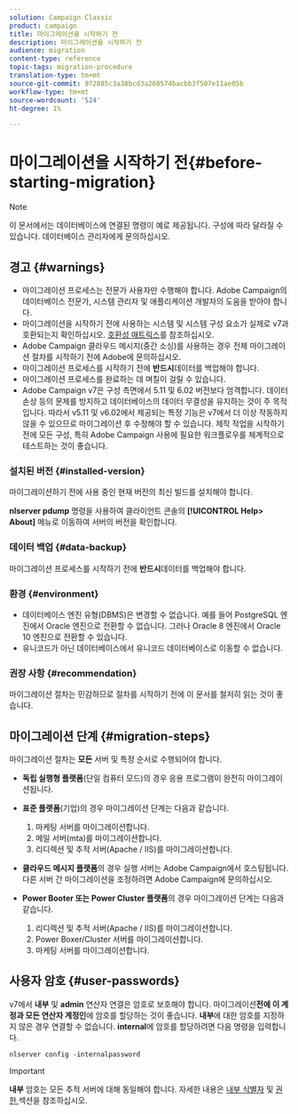 ```yaml
---
solution: Campaign Classic
product: campaign
title: 마이그레이션을 시작하기 전
description: 마이그레이션을 시작하기 전
audience: migration
content-type: reference
topic-tags: migration-procedure
translation-type: tm+mt
source-git-commit: 972885c3a38bcd3a260574bacbb3f507e11ae05b
workflow-type: tm+mt
source-wordcount: '524'
ht-degree: 1%

---
```



# 마이그레이션을 시작하기 전{#before-starting-migration}

>[!NOTE]
>
>이 문서에서는 데이터베이스에 연결된 명령이 예로 제공됩니다. 구성에 따라 달라질 수 있습니다. 데이터베이스 관리자에게 문의하십시오.

## 경고 {#warnings}

* 마이그레이션 프로세스는 전문가 사용자만 수행해야 합니다. Adobe Campaign의 데이터베이스 전문가, 시스템 관리자 및 애플리케이션 개발자의 도움을 받아야 합니다.
* 마이그레이션을 시작하기 전에 사용하는 시스템 및 시스템 구성 요소가 실제로 v7과 호환되는지 확인하십시오. [호환성 매트릭스](../../rn/using/compatibility-matrix.md)를 참조하십시오.
* Adobe Campaign 클라우드 메시지(중간 소싱)를 사용하는 경우 전체 마이그레이션 절차를 시작하기 전에 Adobe에 문의하십시오.
* 마이그레이션 프로세스를 시작하기 전에 **반드시**&#x200B;데이터를 백업해야 합니다.
* 마이그레이션 프로세스를 완료하는 데 며칠이 걸릴 수 있습니다.
* Adobe Campaign v7은 구성 측면에서 5.11 및 6.02 버전보다 엄격합니다. 데이터 손상 등의 문제를 방지하고 데이터베이스의 데이터 무결성을 유지하는 것이 주 목적입니다. 따라서 v5.11 및 v6.02에서 제공되는 특정 기능은 v7에서 더 이상 작동하지 않을 수 있으므로 마이그레이션 후 수정해야 할 수 있습니다. 제작 작업을 시작하기 전에 모든 구성, 특히 Adobe Campaign 사용에 필요한 워크플로우를 체계적으로 테스트하는 것이 좋습니다.

### 설치된 버전 {#installed-version}

마이그레이션하기 전에 사용 중인 현재 버전의 최신 빌드를 설치해야 합니다.

**nlserver pdump** 명령을 사용하여 클라이언트 콘솔의 **[!UICONTROL Help> About]** 메뉴로 이동하여 서버의 버전을 확인합니다.

### 데이터 백업 {#data-backup}

마이그레이션 프로세스를 시작하기 전에 **반드시**&#x200B;데이터를 백업해야 합니다.

### 환경 {#environment}

* 데이터베이스 엔진 유형(DBMS)은 변경할 수 없습니다. 예를 들어 PostgreSQL 엔진에서 Oracle 엔진으로 전환할 수 없습니다. 그러나 Oracle 8 엔진에서 Oracle 10 엔진으로 전환할 수 있습니다.
* 유니코드가 아닌 데이터베이스에서 유니코드 데이터베이스로 이동할 수 없습니다.

### 권장 사항 {#recommendation}

마이그레이션 절차는 민감하므로 절차를 시작하기 전에 이 문서를 철저히 읽는 것이 좋습니다.

## 마이그레이션 단계 {#migration-steps}

마이그레이션 절차는 **모든** 서버 및 특정 순서로 수행되어야 합니다.

* **독립 실행형 플랫폼**(단일 컴퓨터 모드)의 경우 응용 프로그램이 완전히 마이그레이션됩니다.
* **표준 플랫폼**(기업)의 경우 마이그레이션 단계는 다음과 같습니다.

   1. 마케팅 서버를 마이그레이션합니다.
   1. 메일 서버(mta)를 마이그레이션합니다.
   1. 리디렉션 및 추적 서버(Apache / IIS)를 마이그레이션합니다.

* **클라우드 메시지 플랫폼**&#x200B;의 경우 실행 서버는 Adobe Campaign에서 호스팅됩니다. 다른 서버 간 마이그레이션을 조정하려면 Adobe Campaign에 문의하십시오.
* **Power Booter 또는 Power Cluster 플랫폼**&#x200B;의 경우 마이그레이션 단계는 다음과 같습니다.

   1. 리디렉션 및 추적 서버(Apache / IIS)를 마이그레이션합니다.
   1. Power Boxer/Cluster 서버를 마이그레이션합니다.
   1. 마케팅 서버를 마이그레이션합니다.

## 사용자 암호 {#user-passwords}

v7에서 **내부** 및 **admin** 연산자 연결은 암호로 보호해야 합니다. 마이그레이션&#x200B;**전에 이 계정과 모든 연산자 계정인**&#x200B;에 암호를 할당하는 것이 좋습니다. **내부**&#x200B;에 대한 암호를 지정하지 않은 경우 연결할 수 없습니다. **internal**&#x200B;에 암호를 할당하려면 다음 명령을 입력합니다.

```
nlserver config -internalpassword
```

>[!IMPORTANT]
>
>**내부** 암호는 모든 추적 서버에 대해 동일해야 합니다. 자세한 내용은 [내부 식별자](../../installation/using/campaign-server-configuration.md#internal-identifier) 및 [권한 ](../../platform/using/access-management.md#about-permissions) 섹션을 참조하십시오.

